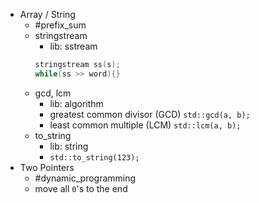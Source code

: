 * Array / String
	*  #prefix_sum
	* stringstream
		* lib: sstream
		``` cpp
		stringstream ss(s);
		while(ss >> word){}
		```
	* gcd, lcm
		* lib: algorithm
		* greatest common divisor (GCD) <code>std::gcd(a, b);</code>
		* least common multiple (LCM) <code>std::lcm(a, b);</code>
	* to_string
		* lib: string
		* <code>std::to_string(123);</code>
* Two Pointers
	* #dynamic_programming
	* move all `0`'s to the end
